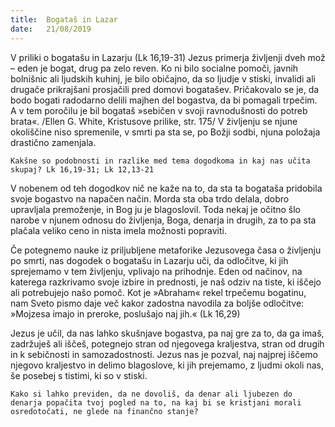 ```yaml
---
title:  Bogataš in Lazar
date:   21/08/2019
---
```


V priliki o bogatašu in Lazarju (Lk 16,19-31) Jezus primerja življenji dveh mož – eden je bogat, drug pa zelo reven. Ko ni bilo socialne pomoči, javnih bolnišnic ali ljudskih kuhinj, je bilo običajno, da so ljudje v stiski, invalidi ali drugače prikrajšani prosjačili pred domovi bogatašev. Pričakovalo se je, da bodo bogati radodarno delili majhen del bogastva, da bi pomagali trpečim. A v tem poročilu je bil bogataš »sebičen v svoji ravnodušnosti do potreb brata«. /Ellen G. White, Kristusove prilike, str. 175/ V življenju se njune okoliščine niso spremenile, v smrti pa sta se, po Božji sodbi, njuna položaja drastično zamenjala.

`Kakšne so podobnosti in razlike med tema dogodkoma in kaj nas učita skupaj? Lk 16,19-31; Lk 12,13-21`

V nobenem od teh dogodkov nič ne kaže na to, da sta ta bogataša pridobila svoje bogastvo na napačen način. Morda sta oba trdo delala, dobro upravljala premoženje, in Bog ju je blagoslovil. Toda nekaj je očitno šlo narobe v njunem odnosu do življenja, Boga, denarja in drugih, za to pa sta plačala veliko ceno in nista imela možnosti popraviti.

Če potegnemo nauke iz priljubljene metaforike Jezusovega časa o življenju po smrti, nas dogodek o bogatašu in Lazarju uči, da odločitve, ki jih sprejemamo v tem življenju, vplivajo na prihodnje. Eden od načinov, na katerega razkrivamo svoje izbire in prednosti, je naš odziv na tiste, ki iščejo ali potrebujejo našo pomoč. Kot je »Abraham« rekel trpečemu bogatinu, nam Sveto pismo daje več kakor zadostna navodila za boljše odločitve: »Mojzesa imajo in preroke, poslušajo naj jih.« (Lk 16,29)

Jezus je učil, da nas lahko skušnjave bogastva, pa naj gre za to, da ga imaš, zadržuješ ali iščeš, potegnejo stran od njegovega kraljestva, stran od drugih in k sebičnosti in samozadostnosti. Jezus nas je pozval, naj najprej iščemo njegovo kraljestvo in delimo blagoslove, ki jih prejemamo, z ljudmi okoli nas, še posebej s tistimi, ki so v stiski.

`Kako si lahko previden, da ne dovoliš, da denar ali ljubezen do denarja popačita tvoj pogled na to, na kaj bi se kristjani morali osredotočati, ne glede na finančno stanje?`